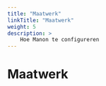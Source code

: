 ```yaml
---
title: "Maatwerk"
linkTitle: "Maatwerk"
weight: 5
description: >
    Hoe Manon te configureren
---
```


# Maatwerk
